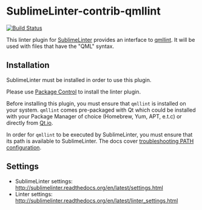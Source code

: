 SublimeLinter-contrib-qmllint
================================

[![Build Status](https://travis-ci.org/SublimeLinter/SublimeLinter-contrib-qmllint.svg?branch=master)](https://travis-ci.org/SublimeLinter/SublimeLinter-contrib-qmllint)

This linter plugin for [SublimeLinter](https://github.com/SublimeLinter/SublimeLinter) provides an interface to [qmllint](https://code.qt.io/cgit/qt/qtdeclarative.git/tree/tools/qmllint). It will be used with files that have the "QML" syntax.

## Installation
SublimeLinter must be installed in order to use this plugin.

Please use [Package Control](https://packagecontrol.io) to install the linter plugin.

Before installing this plugin, you must ensure that `qmllint` is installed on your system. `qmllint` comes pre-packaged with Qt which could be installed with your Package Manager of choice (Homebrew, Yum, APT, e.t.c) or directly from [Qt.io](https://www.qt.io/download).

In order for `qmllint` to be executed by SublimeLinter, you must ensure that its path is available to SublimeLinter. The docs cover [troubleshooting PATH configuration](http://sublimelinter.readthedocs.io/en/latest/troubleshooting.html#finding-a-linter-executable).

## Settings
- SublimeLinter settings: http://sublimelinter.readthedocs.org/en/latest/settings.html
- Linter settings: http://sublimelinter.readthedocs.org/en/latest/linter_settings.html
